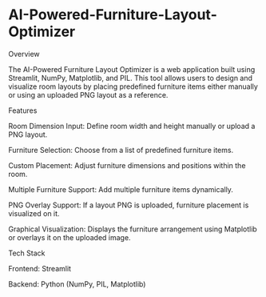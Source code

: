 # AI-Powered-Furniture-Layout-Optimizer

Overview

The AI-Powered Furniture Layout Optimizer is a web application built using Streamlit, NumPy, Matplotlib, and PIL. This tool allows users to design and visualize room layouts by placing predefined furniture items either manually or using an uploaded PNG layout as a reference.

Features

Room Dimension Input: Define room width and height manually or upload a PNG layout.

Furniture Selection: Choose from a list of predefined furniture items.

Custom Placement: Adjust furniture dimensions and positions within the room.

Multiple Furniture Support: Add multiple furniture items dynamically.

PNG Overlay Support: If a layout PNG is uploaded, furniture placement is visualized on it.

Graphical Visualization: Displays the furniture arrangement using Matplotlib or overlays it on the uploaded image.

Tech Stack

Frontend: Streamlit

Backend: Python (NumPy, PIL, Matplotlib)
